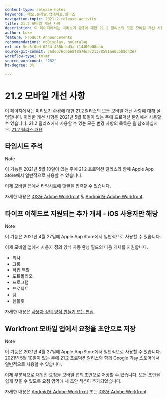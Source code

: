 ```yaml
---
content-type: release-notes
keywords: 메모,분기별,업데이트,릴리스
navigation-topic: 2021-2-release-activity
title: 21.2 모바일 개선 사항
description: 이 페이지에서는 미리보기 환경에 대한 21.2 릴리스의 모든 모바일 개선 사항에 대해 설명합니다. 이러한 개선 사항은 2021년 5월 10일이 있는 주에 프로덕션 환경에서 사용할 수 있습니다. 21.2 릴리스에서 사용할 수 있는 모든 변경 사항 목록은 21.2 릴리스 개요 를 참조하십시오.
author: Luke
feature: Product Announcements
recommendations: noDisplay, noCatalog
exl-id: 5ec5f0bd-6234-488b-bd3a-f14400b08cab
source-git-commit: 76deb76c66e8f8a7dea721378591ae035b8d42e7
workflow-type: tm+mt
source-wordcount: '282'
ht-degree: 3%

---
```


# 21.2 모바일 개선 사항

이 페이지에서는 미리보기 환경에 대한 21.2 릴리스의 모든 모바일 개선 사항에 대해 설명합니다. 이러한 개선 사항은 2021년 5월 10일이 있는 주에 프로덕션 환경에서 사용할 수 있습니다. 21.2 릴리스에서 사용할 수 있는 모든 변경 사항의 목록은 을 참조하십시오. [21.2 릴리스 개요](../../../product-announcements/product-releases/21.2-release-activity/21-2-release-overview.md).

## 타임시트 주석

>[!NOTE]
>
>이 기능은 2021년 5월 10일이 있는 주에 21.2 프로덕션 릴리스와 함께 Apple App Store에서 일반적으로 사용할 수 있습니다.

이제 모바일 앱에서 타임시트에 댓글을 입력할 수 있습니다.

자세한 내용은 [iOS용 Adobe Workfront](../../../workfront-basics/mobile-apps/using-the-workfront-mobile-app/workfront-for-ios.md) 및 [Android용 Adobe Workfront](../../../workfront-basics/mobile-apps/using-the-workfront-mobile-app/workfront-for-android.md).

## 타이프 어헤드로 지원되는 추가 개체 - iOS 사용자만 해당

>[!NOTE]
>
>이 기능은 2021년 4월 27일에 Apple App Store에서 일반적으로 사용할 수 있습니다.

이제 모바일 앱에서 사용자 정의 양식 자동 완성 필드의 다음 개체를 지원합니다.

* 회사
* 그룹
* 작업 역할
* 포트폴리오
* 프로그램
* 프로젝트
* 팀
* 템플릿

자세한 내용은 [사용자 정의 양식 만들기 또는 편집](../../../administration-and-setup/customize-workfront/create-manage-custom-forms/create-or-edit-a-custom-form.md).

## Workfront 모바일 앱에서 요청을 초안으로 저장

>[!NOTE]
>
>이 기능은 2021년 4월 27일에 Apple App Store에서 일반적으로 사용할 수 있습니다. 2021년 5월 10일이 있는 주에 21.2 프로덕션 릴리스와 함께 Google Play 스토어에서 일반적으로 사용할 수 있습니다.

이제 부분적으로 채워진 요청을 모바일 앱의 초안으로 저장할 수 있습니다. 모든 초안을 쉽게 찾을 수 있도록 요청 영역에 새 초안 섹션이 추가되었습니다.

자세한 내용은 [Android용 Adobe Workfront](../../../workfront-basics/mobile-apps/using-the-workfront-mobile-app/workfront-for-android.md) 또는 [iOS용 Adobe Workfront](../../../workfront-basics/mobile-apps/using-the-workfront-mobile-app/workfront-for-ios.md).
